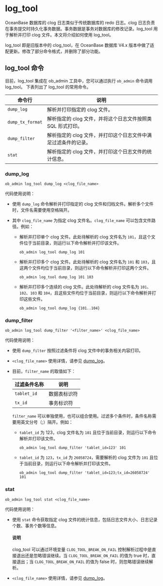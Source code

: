 # log_tool

OceanBase 数据库的 clog 日志类似于传统数据库的 redo 日志。clog 日志负责在事务提交时持久化事务数据。事务数据是事务对数据库的修改记录。log_tool 用于解析并打印 clog 文件。本文将介绍如何使用 log_tool。

log_tool 即是旧版本中的 clog_tool，在 OceanBase 数据库 V4.x 版本中做了适配更新。修改了部分命令格式，并删除了部分功能。

## log_tool 命令

目前，log_tool 集成在 ob_admin 工具中，您可以通过执行 `ob_admin` 命令调用 log_tool。
下表列出了 log_tool 的常用命令。

|      命令行      |                   说明                   |
|---------------|----------------------------------------|
| `dump_log`    | 解析并打印指定的 clog 文件。                      |
| `dump_tx_format` | 解析指定的 clog 文件，并将这个日志文件按照类 SQL 形式打印。    |
| `dump_filter` | 解析指定的 clog 文件，并打印这个日志文件中满足过滤条件的记录。     |
| `stat`   | 解析指定的 clog 文件，并打印这个日志文件的统计信息。          |

### dump_log

```Shell
ob_admin log_tool dump_log <clog_file_name>
```

代码使用说明：

* 使用 `dump_log` 命令解析并打印指定的 clog 文件和归档文件。解析多个文件时，文件名需要使用空格隔开。

* 其中 `clog_file_name` 为指定 clog 文件名。`clog_file_name` 可以包含文件路径。例如：

  * 解析并打印单个 clog 文件。此处待解析的 clog 文件名为 `101`，且这个文件位于当前目录，则运行以下命令解析并打印该文件。

    ```Shell
    ob_admin log_tool dump_log 101
    ```

  * 解析并打印多个 clog 文件。此处待解析的 clog 文件名为 `101` 和 `103`，且这两个文件均位于当前目录，则运行以下命令解析并打印这两个文件。

    ```Shell
    ob_admin log_tool dump_log 101 103
    ```

  * 解析并打印多个连续的 clog 文件。此处待解析的 clog 文件名为 `101`、`102`、`103` 和 `104`，且这些文件均位于当前目录，则运行以下命令解析并打印这些文件。

    ```Shell
    ob_admin log_tool dump_log {101..104}
    ```

### dump_filter

```Shell
ob_admin log_tool dump_filter '<filter_name>' <clog_file_name>
```

代码使用说明：

* 使用 `dump_filter` 按照过滤条件将 clog 文件中的事务相关内容打印。

* `<clog_file_name>` 使用详情，请参见 [dump_log](#dump_log)。

* 目前，`filter_name` 的取值如下：

    |     过滤条件名称     |   说明    |
    |----------------|---------|
    | `tablet_id`    | 数据表标识符   |
    | `tx_id`        | 事务标识符     |
  

  `filter_name` 可以单独使用，也可以组合使用。过滤多个条件时，条件名称需要用英文分号（;）隔开。例如：

  * `tablet_id` 为 123，clog 文件名为 `101` 且位于当前目录，则运行以下命令解析并打印该文件。

    ```Shell
    ob_admin log_tool dump_filter 'tablet_id=123' 101
    ```

  * `tablet_id` 为 `123`，`tx_id` 为 `26058724`，需要解析的 clog 文件为 `101` 且位于当前目录，则运行以下命令解析并打印该文件。

    ```Shell
    ob_admin log_tool dump_filter 'tablet_id=123;tx_id=26058724' 101
    ```

### stat

```Shell
ob_admin log_tool stat <clog_file_name>
```

代码使用说明：

* 使用 `stat` 命令获取指定 clog 文件的统计信息，包括日志文件大小、日志记录个数、事务个数等信息。

  <main id="notice" type='explain'>
    <h4>说明</h4>
    <p>clog_tool 可以通过环境变量 <code>CLOG_TOOL_BREAK_ON_FAIL</code> 控制解析过程中是直接退出还是忽略错误继续。当 <code>CLOG_TOOL_BREAK_ON_FAIL</code> 的值为 true 时，直接退出；当 <code>CLOG_TOOL_BREAK_ON_FAIL</code> 的值为 false 时，则忽略错误继续解析。</p>
  </main>

* `<clog_file_name>` 使用详情，请参见 [dump_log](#dump_log)。
